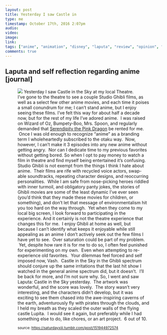 ```yaml
---
layout: post
title: Yesterday I saw Castle in 
type: me
timestamp: October 17th, 2016 2:07pm
audio: 
video: 
image: 
link: 
tags: ["anime", "animation", "disney", "laputa", "review", "opinion", "journal", "Thoughts", "movie", "personal"]
comments: true
---
```

## Laputa and self reflection regarding anime [journal] ##
<figure data-orig-width="540" data-orig-height="770" class="tmblr-full"><img src="https://64.media.tumblr.com/e480cc0e91d334f6c8f6c49a7f6ada76/tumblr_inline_of7ju2dfl21rnrp45_540.jpg" data-orig-width="540" data-orig-height="770"/>
Yesterday I saw Castle in the Sky at my local Theatre.<br/>
I’ve gone to the theatre to see a couple Studio Ghibli films, as well as a select few other anime movies, and each time it poises a small conundrum for me; I can’t stand anime, but I enjoy seeing these films.
I’ve felt this way for about half a decade now, but for the rest of my life I’ve adored anime.  I was raised on Wizard of Oz, Bumpety-Boo, Mrs. Spoon, and regularly demanded that <a href="http://t.umblr.com/redirect?z=https%3A%2F%2Fwww.youtube.com%2Fwatch%3Fv%3DPbSIsDRiuTw&amp;t=ZWE0M2M3YjUyY2NmNjRmYmRiMDAwOTNjOTA1YjcwYzkzNGIwODEwZSxFQTAzVlRCcw%3D%3D&amp;b=t%3A4Dx-RtxNVkeJxeOPkCZIPA&amp;m=1" target="_blank">Serendipity the Pink Dragon</a> be rented for me.  Once I was old enough to recognize “anime” as a branding term I wholeheartedly subscribed to the otaku way.  Now, however, I can’t make it 3 episodes into any new anime without getting angry.  Nor can I dedicate time to my previous favorites without getting bored. So when I opt to pay money to watch a film in theatre and find myself being entertained it’s confusing.
Studio Ghibli is not exempt from the things I think I hate about anime.  Their films are rife with recycled voice actors, swap-able soundtracks, repeating character designs, and reoccurring personalities.  While I am safe from nose-picking heroes riddled with inner turmoil, and obligatory panty jokes, the stories of Ghibli movies are some of the least dynamic I’ve ever seen (you’d think that they made these movies for children, or something), and don’t let that message of environmentalism hit you too hard on the way through.  Yet when they come to my local big screen, I look forward to participating in the experience.
And it certainly is not the theatre experience that changes this for me.  I enjoy Ghibli at home as well, but because I can’t identify what keeps it enjoyable while still appealing as an anime I don’t actively seek out the few films I have yet to see.  Over saturation could be part of my problem.  Yet, despite how rare it is for me to do so, I often feel punished for experimenting on my own.  Even when attempting to re-experience old favorites.  Your dilemmas feel forced and self imposed now, Vash.  Castle in the Sky in the Ghibli spectrum should conjure up the same irritations that the last hit show I watched in the general anime spectrum did, but it doesn’t.  I’ll be back for more, and I’m not sure why.
So, I went and saw Laputa: Castle in the Sky yesterday.  The artwork was wonderful, and the score was lovely.  The story wasn’t very interesting, and the characters didn’t develop, but it was exciting to see them chased into the awe-inspiring caverns of the earth, adventurously fly with pirates through the clouds, and I held my breath as they scaled the outer walls of the flying castle Lupita.  I would see it again, but preferably while I had something else to do, like chores, or an art project.  6 out of 10.
  
<small>source: https://saturdayxiii.tumblr.com/post/151944972574</small>